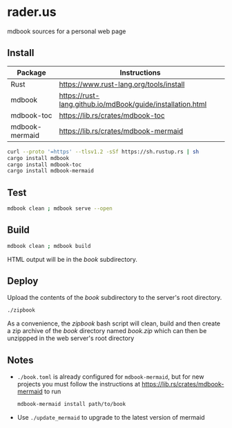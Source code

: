 # rader.us

mdbook sources for a personal web page

## Install

| Package        | Instructions                                                 |
|----------------|--------------------------------------------------------------|
| Rust           | <https://www.rust-lang.org/tools/install>                    |
| mdbook         | <https://rust-lang.github.io/mdBook/guide/installation.html> |
| mdbook-toc     | <https://lib.rs/crates/mdbook-toc>                           |
| mdbook-mermaid | <https://lib.rs/crates/mdbook-mermaid>                       |

```bash
curl --proto '=https' --tlsv1.2 -sSf https://sh.rustup.rs | sh
cargo install mdbook
cargo install mdbook-toc
cargo install mdbook-mermaid
```

## Test

```bash
mdbook clean ; mdbook serve --open
```

## Build

```bash
mdbook clean ; mdbook build
```

HTML output will be in the _book_ subdirectory.

## Deploy

Upload the contents of the _book_ subdirectory to the server's root directory.

```bash
./zipbook
```

As a convenience, the _zipbook_ bash script will clean, build and then create a
zip archive of the _book_ directory named _book.zip_ which can then be
unzippped in the web server's root directory

## Notes

* `./book.toml` is already configured for `mdbook-mermaid`, but for new
  projects you must follow the instructions at
  <https://lib.rs/crates/mdbook-mermaid> to run
  
  ```bash
  mdbook-mermaid install path/to/book
  ```

* Use `./update_mermaid` to upgrade to the latest version of mermaid

